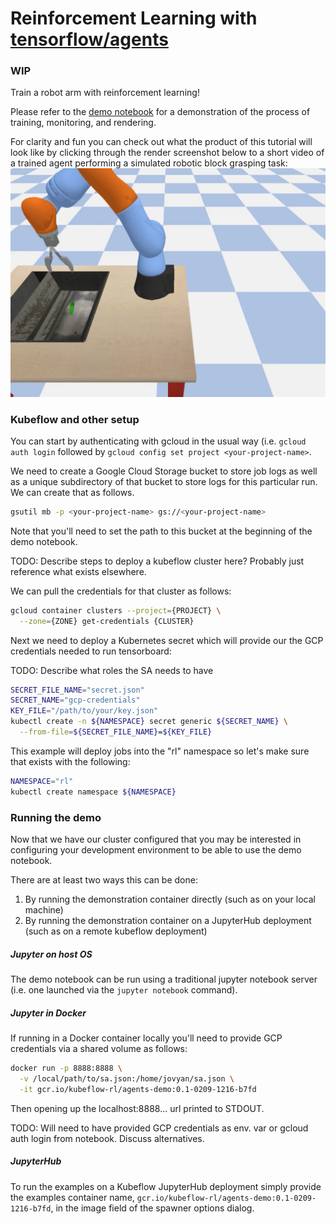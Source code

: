 # Reinforcement Learning with [tensorflow/agents](https://github.com/tensorflow/agents)

### WIP

Train a robot arm with reinforcement learning!

Please refer to the [demo notebook](demo/demo.ipynb) for a demonstration of the process of training, monitoring, and rendering.

For clarity and fun you can check out what the product of this tutorial will look like by clicking through the render screenshot below to a short video of a trained agent performing a simulated robotic block grasping task:
[![](demo/render_preview.png)](https://youtu.be/0X0w5XOtcHw)

### Kubeflow and other setup

You can start by authenticating with gcloud in the usual way (i.e. `gcloud auth login` followed by `gcloud config set project <your-project-name>`.

We need to create a Google Cloud Storage bucket to store job logs as well as a unique subdirectory of that bucket to store logs for this particular run. We can create that as follows.

```bash
gsutil mb -p <your-project-name> gs://<your-project-name>
```

Note that you'll need to set the path to this bucket at the beginning of the demo notebook.

TODO: Describe steps to deploy a kubeflow cluster here? Probably just reference what exists elsewhere.

We can pull the credentials for that cluster as follows:

```bash
gcloud container clusters --project={PROJECT} \
  --zone={ZONE} get-credentials {CLUSTER}
```

Next we need to deploy a Kubernetes secret which will provide our the GCP credentials needed to run tensorboard:

TODO: Describe what roles the SA needs to have

```bash
SECRET_FILE_NAME="secret.json"
SECRET_NAME="gcp-credentials"
KEY_FILE="/path/to/your/key.json"
kubectl create -n ${NAMESPACE} secret generic ${SECRET_NAME} \
  --from-file=${SECRET_FILE_NAME}=${KEY_FILE}
```

This example will deploy jobs into the "rl" namespace so let's make sure that exists with the following:

```bash
NAMESPACE="rl"
kubectl create namespace ${NAMESPACE}
```

### Running the demo

Now that we have our cluster configured  that you may be interested in configuring your development environment to be able to use the demo notebook.

There are at least two ways this can be done:
1. By running the demonstration container directly (such as on your local machine)
2. By running the demonstration container on a JupyterHub deployment (such as on a remote kubeflow deployment)

##### Jupyter on host OS

The demo notebook can be run using a traditional jupyter notebook server (i.e. one launched via the `jupyter notebook` command).

##### Jupyter in Docker

If running in a Docker container locally you'll need to provide GCP credentials via a shared volume as follows:

```bash
docker run -p 8888:8888 \
  -v /local/path/to/sa.json:/home/jovyan/sa.json \
  -it gcr.io/kubeflow-rl/agents-demo:0.1-0209-1216-b7fd
```

Then opening up the localhost:8888... url printed to STDOUT.

TODO: Will need to have provided GCP credentials as env. var or gcloud auth login from notebook. Discuss alternatives.

##### JupyterHub

To run the examples on a Kubeflow JupyterHub deployment simply provide the examples container name, `gcr.io/kubeflow-rl/agents-demo:0.1-0209-1216-b7fd`, in the image field of the spawner options dialog.
